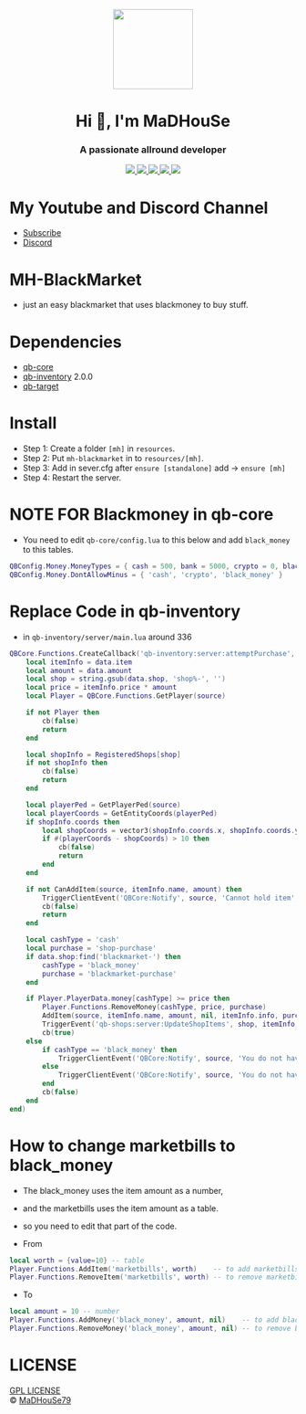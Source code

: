 <p align="center">
    <img width="140" src="https://icons.iconarchive.com/icons/iconarchive/red-orb-alphabet/128/Letter-M-icon.png" />  
    <h1 align="center">Hi 👋, I'm MaDHouSe</h1>
    <h3 align="center">A passionate allround developer </h3>    
</p>

<p align="center">
  <a href="https://github.com/MaDHouSe79/mh-blackmarket/issues">
    <img src="https://img.shields.io/github/issues/MaDHouSe79/mh-blackmarket"/> 
  </a>
  <a href="https://github.com/MaDHouSe79/mh-blackmarket/watchers">
    <img src="https://img.shields.io/github/watchers/MaDHouSe79/mh-blackmarket"/> 
  </a> 
  <a href="https://github.com/MaDHouSe79/mh-blackmarket/network/members">
    <img src="https://img.shields.io/github/forks/MaDHouSe79/mh-blackmarket"/> 
  </a>  
  <a href="https://github.com/MaDHouSe79/mh-blackmarket/stargazers">
    <img src="https://img.shields.io/github/stars/MaDHouSe79/mh-blackmarket?color=white"/> 
  </a>
  <a href="https://github.com/MaDHouSe79/mh-blackmarket/blob/main/LICENSE">
    <img src="https://img.shields.io/github/license/MaDHouSe79/mh-blackmarket?color=white"/> 
  </a>      
</p>

# My Youtube and Discord Channel
- [Subscribe](https://www.youtube.com/c/@MaDHouSe79) 
- [Discord](https://discord.gg/vJ9EukCmJQ)

# MH-BlackMarket
- just an easy blackmarket that uses blackmoney to buy stuff.

# Dependencies
- [qb-core](https://github.com/qbcore-framework/qb-core)
- [qb-inventory](https://github.com/qbcore-framework/qb-inventory) 2.0.0
- [qb-target](https://github.com/qbcore-framework/qb-target)

# Install
- Step 1: Create a folder `[mh]` in `resources`. 
- Step 2: Put `mh-blackmarket` in to `resources/[mh]`.
- Step 3: Add in sever.cfg after `ensure [standalone]` add -> `ensure [mh]`
- Step 4: Restart the server.

# NOTE FOR Blackmoney in qb-core
- You need to edit `qb-core/config.lua` to this below and add `black_money` to this tables.
```lua
QBConfig.Money.MoneyTypes = { cash = 500, bank = 5000, crypto = 0, black_money = 0 }
QBConfig.Money.DontAllowMinus = { 'cash', 'crypto', 'black_money' }
```

# Replace Code in qb-inventory
- in `qb-inventory/server/main.lua` around 336
```lua
QBCore.Functions.CreateCallback('qb-inventory:server:attemptPurchase', function(source, cb, data)
    local itemInfo = data.item
    local amount = data.amount
    local shop = string.gsub(data.shop, 'shop%-', '')
    local price = itemInfo.price * amount
    local Player = QBCore.Functions.GetPlayer(source)

    if not Player then
        cb(false)
        return
    end

    local shopInfo = RegisteredShops[shop]
    if not shopInfo then
        cb(false)
        return
    end

    local playerPed = GetPlayerPed(source)
    local playerCoords = GetEntityCoords(playerPed)
    if shopInfo.coords then
        local shopCoords = vector3(shopInfo.coords.x, shopInfo.coords.y, shopInfo.coords.z)
        if #(playerCoords - shopCoords) > 10 then
            cb(false)
            return
        end
    end

    if not CanAddItem(source, itemInfo.name, amount) then
        TriggerClientEvent('QBCore:Notify', source, 'Cannot hold item', 'error')
        cb(false)
        return
    end

    local cashType = 'cash'
    local purchase = 'shop-purchase'
    if data.shop:find('blackmarket-') then 
        cashType = 'black_money'
        purchase = 'blackmarket-purchase'
    end

    if Player.PlayerData.money[cashType] >= price then
        Player.Functions.RemoveMoney(cashType, price, purchase)
        AddItem(source, itemInfo.name, amount, nil, itemInfo.info, purchase)
        TriggerEvent('qb-shops:server:UpdateShopItems', shop, itemInfo, amount)
        cb(true)
    else
        if cashType == 'black_money' then
            TriggerClientEvent('QBCore:Notify', source, 'You do not have enough blackmoney', 'error')
        else
            TriggerClientEvent('QBCore:Notify', source, 'You do not have enough money', 'error')
        end
        cb(false)
    end
end)
```

# How to change marketbills to black_money 
- The black_money uses the item amount as a number, 
- and the marketbills uses the item amount as a table.
- so you need to edit that part of the code.

- From 
```lua
local worth = {value=10} -- table
Player.Functions.AddItem('marketbills', worth)    -- to add marketbills
Player.Functions.RemoveItem('marketbills', worth) -- to remove marketbills
```
- To
```lua
local amount = 10 -- number
Player.Functions.AddMoney('black_money', amount, nil)    -- to add blackmoney
Player.Functions.RemoveMoney('black_money', amount, nil) -- to remove blackmoney
```

# LICENSE
[GPL LICENSE](./LICENSE)<br />
&copy; [MaDHouSe79](https://www.youtube.com/@MaDHouSe79)
